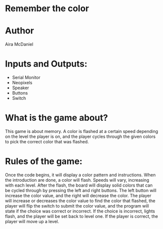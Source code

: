 # Remember the color

# Author
Aira McDaniel

# Inputs and Outputs:
- Serial Monitor
- Neopixels
- Speaker
- Buttons
- Switch

# What is the game about?
This game is about memory. A color is flashed at a certain speed depending on the level the player is on, and the player cycles through the given colors to pick the correct color that was flashed. 

# Rules of the game:
Once the code begins, it will display a color pattern and instructions. When the introduction are done, a color will flash. Speeds will vary, increasing with each level. After the flash, the board will display solid colors that can be cycled through by pressing the left and right buttons. The left button will increase the color value, and the right will decrease the color. The player will increase or decreases the color value to find the color that flashed, the player will flip the switch to submit the color value, and the program will state if the choice was correct or incorrect. If the choice is incorrect, lights flash, and the player will be set back to level one. If the player is correct, the player will move up a level.

